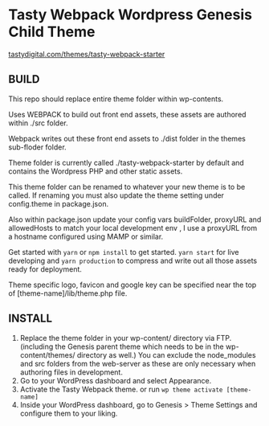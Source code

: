 # Tasty Webpack Wordpress Genesis Child Theme

[tastydigital.com/themes/tasty-webpack-starter](https://tastydigital.com/themes/tasty-webpack-starter)

## BUILD

This repo should replace entire theme folder within wp-contents.

Uses WEBPACK to build out front end assets, these assets are authored within ./src folder. 

Webpack writes out these front end assets to ./dist folder in the themes sub-floder folder.  

Theme folder is currently called ./tasty-webpack-starter by default and contains the Wordpress PHP and other static assets.

This theme folder can be renamed to whatever your new theme is to be called. If renaming you must also update the theme setting under config.theme in package.json. 

Also within package.json update your config vars buildFolder, proxyURL and allowedHosts to match your local development env , I use a proxyURL from a hostname configured using MAMP or similar. 

Get started with `yarn` or `npm install` to get started.  `yarn start` for live developing and `yarn production` to compress and write out all those assets ready for deployment.

Theme specific logo, favicon and google key can be specified near the top of [theme-name]/lib/theme.php file.

## INSTALL

1. Replace the theme folder in your wp-content/ directory via FTP. (including the Genesis parent theme which needs to be in the wp-content/themes/ directory as well.) You can exclude the node_modules and src folders from the web-server as these are only necessary when authoring files in development.
2. Go to your WordPress dashboard and select Appearance.
3. Activate the Tasty Webpack theme. or run `wp theme activate [theme-name]`
4. Inside your WordPress dashboard, go to Genesis > Theme Settings and configure them to your liking.


